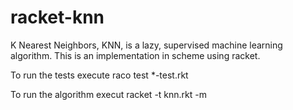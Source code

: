 racket-knn
==========

K Nearest Neighbors, KNN, is a lazy, supervised machine learning algorithm. This is an implementation in scheme using racket.

To run the tests execute raco test *-test.rkt

To run the algorithm execut racket -t knn.rkt -m
